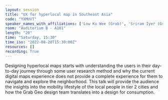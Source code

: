 ```yaml
---
layout: session
title: "UX for hyperlocal map in Southeast Asia"
code: "YXMUVT"
speaker_names_with_affiliations: ['Low Ko Wee (Grab)', 'Sriram Iyer (Grab)']
room: "Auditorium B - A101"
length: "20"
time: "Saturday, 15:30"
time_iso: "2022-08-20T15:30:00Z"
resources: []
recording: True
---
```


Designing hyperlocal maps starts with understanding the users in their day-to-day journey through some user research method and why the current digital maps experience does not provide a complete experience for them to navigate and explore the neighborhood. This talk will provide the audience the insights into the mobility lifestyle of the local people in tier 2 cities and how the Grab Geo design team translates into a design for consumption.

